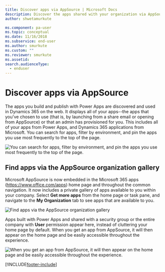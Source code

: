 ```yaml
---
title: Discover apps via AppSource | Microsoft Docs
description: Discover the apps shared with your organization via AppSource.
author: shwetamurkute

ms.component: pa-user
ms.topic: conceptual
ms.date: 11/16/2018
ms.subservice: end-user
ms.author: smurkute
ms.custom: ""
ms.reviewer: smurkute
ms.assetid: 
search.audienceType: 
  - enduser
---
```


# Discover apps via AppSource
The apps you build and publish with Power Apps are discovered and used in Dynamics 365 on the web. It displays all of your apps--the apps that you've chosen to use (that is, by launching from a share email or opening from AppSource) or that an admin has provisioned for you. This includes all of your apps from Power Apps, and Dynamics 365 applications from Microsoft. You can search for apps, filter by environment, and pin the apps you use most frequently to the top of the page.

  ![You can search for apps, filter by environment, and pin the apps you use most frequently to the top of the page.](./media/app-source/apps-dynamics365.png)

## Find apps via the AppSource organization gallery
Microsoft AppSource is now embedded in the Microsoft 365 apps (https://www.office.com/apps) home page and throughout the common navigation. It now includes a private gallery of apps available to you within your company. Select **Get more apps** from the home page or task pane, and navigate to the **My Organization** tab to see apps that are available to you.

![Find apps via the AppSource organization gallery](media/getmoreapps_1.png)


Apps built with Power Apps and shared with a security group or the entire company with **User** permission appear here, instead of cluttering your home page by default. When you get an app from AppSource, it will then appear on the home page and be easily accessible throughout the experience.

  ![When you get an app from AppSource, it will then appear on the home page and be easily accessible throughout the experience.](./media/app-source/appsource.png)


[!INCLUDE[footer-include](../includes/footer-banner.md)]
